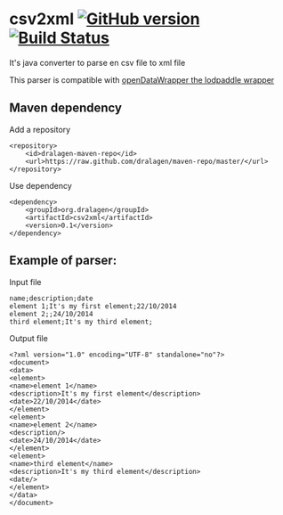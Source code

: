 csv2xml [![GitHub version](https://badge.fury.io/gh/dralagen%2Fcsv2xml.svg)](http://badge.fury.io/gh/dralagen%2Fcsv2xml) [![Build Status](https://travis-ci.org/dralagen/csv2xml.svg?branch=develop)](https://travis-ci.org/dralagen/csv2xml)
=======

It's java converter to parse en csv file to xml file

This parser is compatible with [openDataWrapper the lodpaddle wrapper](https://github.com/masterALMA2016/openDataWrapper)

Maven dependency
----------------

Add a repository

```
<repository>
    <id>dralagen-maven-repo</id>
    <url>https://raw.github.com/dralagen/maven-repo/master/</url>
</repository>
```

Use dependency

```
<dependency>
    <groupId>org.dralagen</groupId>
    <artifactId>csv2xml</artifactId>
    <version>0.1</version>
</dependency>
```



Example of parser:
------------------

Input file
```
name;description;date
element 1;It's my first element;22/10/2014
element 2;;24/10/2014
third element;It's my third element;
```

Output file
```
<?xml version="1.0" encoding="UTF-8" standalone="no"?>
<document>
<data>
<element>
<name>element 1</name>
<description>It's my first element</description>
<date>22/10/2014</date>
</element>
<element>
<name>element 2</name>
<description/>
<date>24/10/2014</date>
</element>
<element>
<name>third element</name>
<description>It's my third element</description>
<date/>
</element>
</data>
</document>
```


